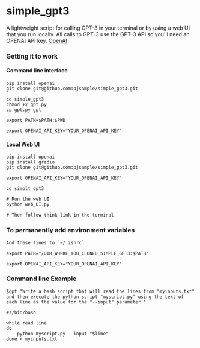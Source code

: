 # simple_gpt3
A lightweight script for calling GPT-3 in your terminal or by using a web UI that you run locally. All calls to GPT-3 use the GPT-3 API so you'll need an OPENAI API key. [OpenAI](https://openai.com/api/)


### Getting it to work
#### Command line interface
```
pip install openai
git clone git@github.com:pjsample/simple_gpt3.git

cd simple_gpt3
chmod +x gpt.py
cp gpt.py gpt

export PATH=$PATH:$PWD

export OPENAI_API_KEY="YOUR_OPENAI_API_KEY"
```

#### Local Web UI
```
pip install openai
pip install gradio
git clone git@github.com:pjsample/simple_gpt3.git

export OPENAI_API_KEY="YOUR_OPENAI_API_KEY"

cd simplt_gpt3

# Run the web UI
python web_UI.py

# Then follow think link in the terminal
```

### To permanently add environment variables
```
Add these lines to `~/.zshrc`

export PATH="/DIR_WHERE_YOU_CLONED_SIMPLE_GPT3:$PATH"

export OPENAI_API_KEY="YOUR_OPENAI_API_KEY"
```

### Command line Example
`$gpt "Write a bash script that will read the lines from "myinputs.txt" and then execute the python script "myscript.py" using the text of each line as the value for the "--input" parameter."`

```
#!/bin/bash

while read line
do
    python myscript.py --input "$line"
done < myinputs.txt
```
